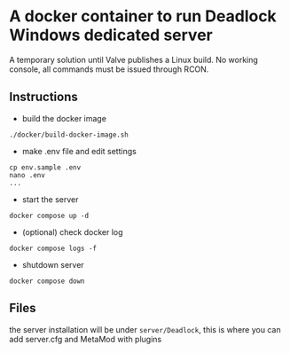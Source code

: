 # A docker container to run Deadlock Windows dedicated server

A temporary solution until Valve publishes a Linux build. No working console, all commands must be issued through RCON.

## Instructions
- build the docker image
```
./docker/build-docker-image.sh
```

-  make .env file and edit settings
```
cp env.sample .env
nano .env
...
```

- start the server
```
docker compose up -d
```

- (optional) check docker log
```
docker compose logs -f
```

- shutdown server
```
docker compose down
```


## Files
the server installation will be under `server/Deadlock`, this is where you can add server.cfg and MetaMod with plugins
